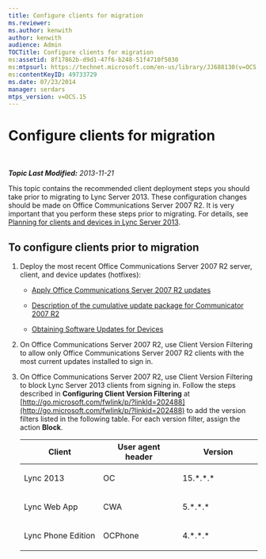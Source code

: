 ```yaml
---
title: Configure clients for migration
ms.reviewer: 
ms.author: kenwith
author: kenwith
audience: Admin
TOCTitle: Configure clients for migration
ms:assetid: 8f17862b-d9d1-47f6-b248-51f4710f5030
ms:mtpsurl: https://technet.microsoft.com/en-us/library/JJ688130(v=OCS.15)
ms:contentKeyID: 49733729
ms.date: 07/23/2014
manager: serdars
mtps_version: v=OCS.15
---
```


<div data-xmlns="http://www.w3.org/1999/xhtml">

<div class="topic" data-xmlns="http://www.w3.org/1999/xhtml" data-msxsl="urn:schemas-microsoft-com:xslt" data-cs="http://msdn.microsoft.com/en-us/">

<div data-asp="http://msdn2.microsoft.com/asp">

# Configure clients for migration

</div>

<div id="mainSection">

<div id="mainBody">

<span> </span>

_**Topic Last Modified:** 2013-11-21_

This topic contains the recommended client deployment steps you should take prior to migrating to Lync Server 2013. These configuration changes should be made on Office Communications Server 2007 R2. It is very important that you perform these steps prior to migrating. For details, see [Planning for clients and devices in Lync Server 2013](lync-server-2013-planning-for-clients-and-devices.md).

<div>

## To configure clients prior to migration

1.  Deploy the most recent Office Communications Server 2007 R2 server, client, and device updates (hotfixes):
    
      - [Apply Office Communications Server 2007 R2 updates](apply-office-communications-server-2007-r2-updates.md)
    
      - [Description of the cumulative update package for Communicator 2007 R2](http://go.microsoft.com/fwlink/p/?linkid=335808)
    
      - [Obtaining Software Updates for Devices](http://go.microsoft.com/fwlink/?linkid=335809)

2.  On Office Communications Server 2007 R2, use Client Version Filtering to allow only Office Communications Server 2007 R2 clients with the most current updates installed to sign in.

3.  On Office Communications Server 2007 R2, use Client Version Filtering to block Lync Server 2013 clients from signing in. Follow the steps described in **Configuring Client Version Filtering** at [http://go.microsoft.com/fwlink/p/?linkId=202488](http://go.microsoft.com/fwlink/p/?linkid=202488) to add the version filters listed in the following table. For each version filter, assign the action **Block**.
    
    
    <table>
    <colgroup>
    <col style="width: 33%" />
    <col style="width: 33%" />
    <col style="width: 33%" />
    </colgroup>
    <thead>
    <tr class="header">
    <th>Client</th>
    <th>User agent header</th>
    <th>Version</th>
    </tr>
    </thead>
    <tbody>
    <tr class="odd">
    <td><p>Lync 2013</p></td>
    <td><p>OC</p></td>
    <td><p>15.*.*.*</p></td>
    </tr>
    <tr class="even">
    <td><p>Lync Web App</p></td>
    <td><p>CWA</p></td>
    <td><p>5.*.*.*</p></td>
    </tr>
    <tr class="odd">
    <td><p>Lync Phone Edition</p></td>
    <td><p>OCPhone</p></td>
    <td><p>4.*.*.*</p></td>
    </tr>
    </tbody>
    </table>


</div>

</div>

<span> </span>

</div>

</div>

</div>

